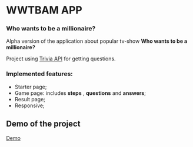 # WWTBAM APP
### Who wants to be a millionaire?
Alpha version of the application about popular tv-show **Who wants to be a millionaire?**

Project using [Trivia API](https://opentdb.com/api_config.php) for getting questions.

### Implemented features:
- Starter page;
- Game page: includes **steps** , **questions** and **answers**;
- Result page;
- Responsive;

## Demo of the project 
[Demo](https://antongluschuk.github.io/wwtbam_app/)